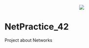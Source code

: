 <!----NetPractice_Image------>
<a name="readme-top"></a>
<p align="center">
    <img src="https://capsule-render.vercel.app/api?type=venom&height=200&color=0ABAB5&text=NetPractice&fontAlignY=61&animation=fadeIn&fontColor=fcf3f2&fontSize=100" />
</p>

<!----------About----------->


<!----------Index----------->

# NetPractice_42
Project about Networks
